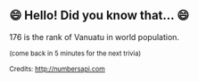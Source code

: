## 😄 Hello! Did you know that... 😄
176 is the rank of Vanuatu in world population.

<sup>(come back in 5 minutes for the next trivia)</sup>


<sup>Credits: http://numbersapi.com</sup>

